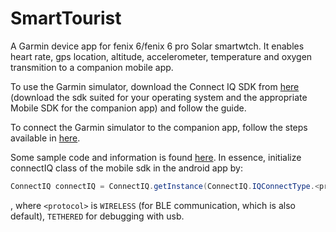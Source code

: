 # SmartTourist

A Garmin device app for fenix 6/fenix 6 pro Solar smartwtch.
It enables heart rate, gps location, altitude, accelerometer, temperature and oxygen transmition to a companion mobile app.

To use the Garmin simulator, download the Connect IQ SDK from [here](https://developer.garmin.com/connect-iq/sdk/)
(download the sdk suited for your operating system and the appropriate Mobile SDK for the companion app) and follow the guide.

To connect the Garmin simulator to the companion app, follow the steps available in [here](https://developer.garmin.com/connect-iq/core-topics/communicating-with-mobile-apps/).

Some sample code and information is found [here](https://developer.garmin.com/connect-iq/core-topics/mobile-sdk-for-android/).
In essence, initialize connectIQ class of the mobile sdk in the android app by:
``` java
ConnectIQ connectIQ = ConnectIQ.getInstance(ConnectIQ.IQConnectType.<protocol>);
```
, where ```<protocol>``` is ```WIRELESS``` (for BLE communication, which is also default), ```TETHERED``` for debugging with usb.

